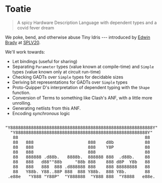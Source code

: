 # Toatie

> A spicy Hardware Description Language with dependent types
> and a covid fever dream

We poke, bend, and otherwise abuse Tiny Idris --- introduced by
[Edwin Brady](https://github.com/edwinb) at
[SPLV20](https://github.com/edwinb/SPLV20).

We'll work towards:

  + Let bindings (useful for sharing)
  + Separating `Parameter` types (value known at compile-time) and `Simple`
    types (value known only at circuit run-time)
  + Checking GADTs over `Simple` types for decidable sizes
  + Deriving bit representations for GADTs over `Simple` types
  + Proto-Quipper D's interpretation of dependent typing with the `Shape` function.
  + Conversion of Terms to something like Clash's ANF, with a little more unrolling.
  + Generating netlists from this ANF.
  + Encoding _synchronous_ logic

<pre>

"Y8888888888888888888888888888888888888888888888888888888Y"
  "Y888888888888888888888888888888888888888888888888888Y"
   88                                                 88
   88   888                     888    d8b            88
   88   888                     888    Y8P            88
   88   888                     888                   88
   88   888888 .d88b.   8888b.  888888 888  .d88b.    88
   88   888   d88""88b     "88b 888    888 d8P  Y8b   88
   88   888   888  888 .d888888 888    888 88888888   88
   88   Y88b. Y88..88P 888  888 Y88b.  888 Y8b.       88
 .e88e   "Y888 "Y88P"  "Y888888  "Y888 888  "Y8888   e88e. 
</pre>                                               
